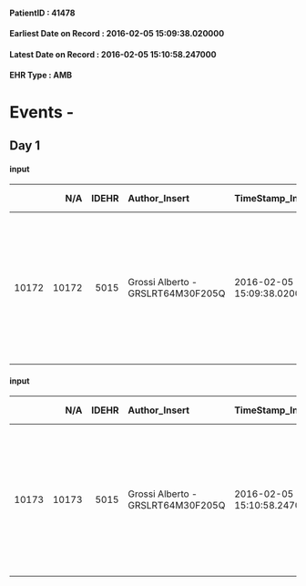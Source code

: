 
#### PatientID : 41478
#### Earliest Date on Record : 2016-02-05 15:09:38.020000
#### Latest Date on Record : 2016-02-05 15:10:58.247000
#### EHR Type : AMB

# Events - 

## Day 1

#### input
|       |    N/A |   IDEHR | Author_Insert                     | TimeStamp_Insert           | EHRType   |   PatientID |   IDDigitalSignDocument | persone_vicine   |   Unnamed: 0_x.1 |   IDANAMNESI_SOCIALE | Patient   | FamigliaAltro   | Paziente_T   | FamigliaAltro_T   |   Non_Rilevabile_x.1 | Note_Non_Rilevabile_x.1   | opt_Problemi   | Note_I                                                                                                                        | opt_paziente_a   | opt_adeguatezza   | opt_paziente_solo   | opt_presente_assente   | ds_familiari_coinv                                                                                                              | opt_risorse_ec   | opt_paziente_ad   | opt_inv_civile   |   invalidita_perc | Needs                       |
|------:|-------:|--------:|:----------------------------------|:---------------------------|:----------|------------:|------------------------:|:-----------------|-----------------:|---------------------:|:----------|:----------------|:-------------|:------------------|---------------------:|:--------------------------|:---------------|:------------------------------------------------------------------------------------------------------------------------------|:-----------------|:------------------|:--------------------|:-----------------------|:--------------------------------------------------------------------------------------------------------------------------------|:-----------------|:------------------|:-----------------|------------------:|:----------------------------|
| 10172 |  10172 |    5015 | Grossi Alberto - GRSLRT64M30F205Q | 2016-02-05 15:09:38.020000 | AMB       |       41478 |                  265231 | N/A              |             2460 |                 1628 | Si#1      | No#0            | No#0         | No#0              |                    0 | NR                        | No#0           | La paziente √® attualmente ricoverata presso la psichiatria del San Carlo (vista in valutazione da d.ssa Bolzoni e AS Grossi) | Indefinite#2     | No#0              | Si#1                | Assente#0              | La paziente ha una madre anch'essa malata psichiatrica e due figli entrambi dati in affido, non vengono segnalati altri parenti | Non adeguate#0   | Problematica#0    | Si#1             |               100 | Clinici#0;Social in House#3 |

#### input
|       |    N/A |   IDEHR | Author_Insert                     | TimeStamp_Insert           | EHRType   |   PatientID |   IDDigitalSignDocument | persone_vicine   |   Unnamed: 0_x.1 |   IDANAMNESI_SOCIALE | Patient   | FamigliaAltro   | Paziente_T   | FamigliaAltro_T   |   Non_Rilevabile_x.1 | Note_Non_Rilevabile_x.1   | opt_Problemi   | Note_I                                                                                                                        | opt_paziente_a   | opt_adeguatezza   | opt_paziente_solo   | opt_presente_assente   | ds_familiari_coinv                                                                                                              | opt_risorse_ec   | opt_paziente_ad   | opt_inv_civile   |   invalidita_perc | Needs                       |
|------:|-------:|--------:|:----------------------------------|:---------------------------|:----------|------------:|------------------------:|:-----------------|-----------------:|---------------------:|:----------|:----------------|:-------------|:------------------|---------------------:|:--------------------------|:---------------|:------------------------------------------------------------------------------------------------------------------------------|:-----------------|:------------------|:--------------------|:-----------------------|:--------------------------------------------------------------------------------------------------------------------------------|:-----------------|:------------------|:-----------------|------------------:|:----------------------------|
| 10173 |  10173 |    5015 | Grossi Alberto - GRSLRT64M30F205Q | 2016-02-05 15:10:58.247000 | AMB       |       41478 |                  265234 | N/A              |             2461 |                 1629 | Si#1      | No#0            | No#0         | No#0              |                    0 | NR                        | No#0           | La paziente √® attualmente ricoverata presso la psichiatria del San Carlo (vista in valutazione da d.ssa Bolzoni e AS Grossi) | Indefinite#2     | No#0              | Si#1                | Assente#0              | La paziente ha una madre anch'essa malata psichiatrica e due figli entrambi dati in affido, non vengono segnalati altri parenti | Non adeguate#0   | Problematica#0    | Si#1             |               100 | Clinici#0;Social in House#3 |


